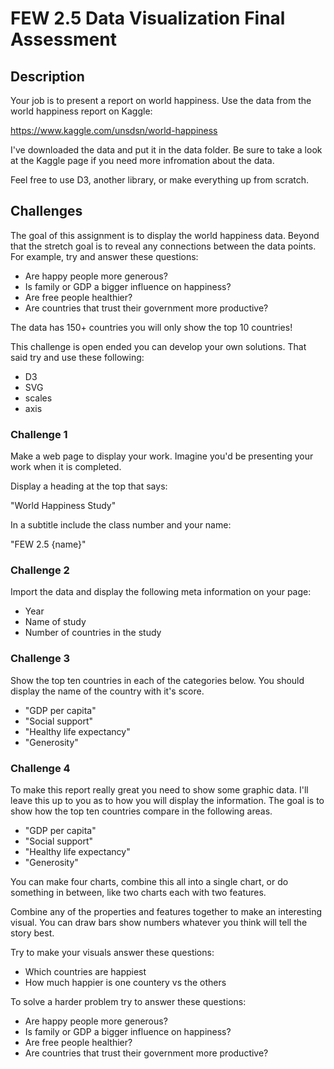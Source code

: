 # FEW 2.5 Data Visualization Final Assessment


## Description
Your job is to present a report on world happiness. Use the data from the world happiness report on Kaggle: 

https://www.kaggle.com/unsdsn/world-happiness

I've downloaded the data and put it in the data folder. Be sure to take a look at the Kaggle page if you need more infromation about the data. 

Feel free to use D3, another library, or make everything up from scratch. 

## Challenges 

The goal of this assignment is to display the world happiness data. Beyond that the stretch goal is to reveal any connections between the data points. For example, try and answer these questions: 

- Are happy people more generous? 
- Is family or GDP a bigger influence on happiness? 
- Are free people healthier?
- Are countries that trust their government more productive? 

The data has 150+ countries you will only show the top 10 countries! 

This challenge is open ended you can develop your own solutions. That said try and use these following: 

- D3
- SVG
- scales 
- axis 

### Challenge 1

Make a web page to display your work. Imagine you'd be presenting your work when it is completed.

Display a heading at the top that says: 

"World Happiness Study"

In a subtitle include the class number and your name: 

"FEW 2.5 {name}"

### Challenge 2 

Import the data and display the following meta information on your page: 

- Year
- Name of study
- Number of countries in the study

### Challenge 3

Show the top ten countries in each of the categories below. You should display the name of the country with it's score. 

- "GDP per capita"
- "Social support"
- "Healthy life expectancy"
- "Generosity"

### Challenge 4 

To make this report really great you need to show some graphic data. I'll leave this up to you as to how you will display the information. The goal is to show how the top ten countries compare in the following areas. 

- "GDP per capita"
- "Social support"
- "Healthy life expectancy"
- "Generosity"

You can make four charts, combine this all into a single chart, or do something in between, like two charts each with two features. 

Combine any of the properties and features together to make an interesting visual. You can draw bars show numbers whatever you think will tell the story best. 

Try to make your visuals answer these questions: 

- Which countries are happiest
- How much happier is one countery vs the others

To solve a harder problem try to answer these questions:

- Are happy people more generous? 
- Is family or GDP a bigger influence on happiness? 
- Are free people healthier?
- Are countries that trust their government more productive? 
